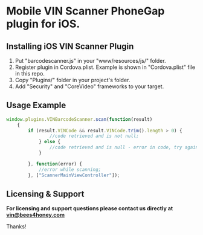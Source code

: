 # Mobile VIN Scanner PhoneGap plugin for iOS.

## Installing iOS VIN Scanner Plugin
1. Put "barcodescanner.js" in your "www/resources/js/" folder.
2. Register plugin in Cordova.plist. Example is shown in "Cordova.plist" file in this repo.
3. Copy "Plugins/" folder in your project's folder.
4. Add "Security" and "CoreVideo" frameworks to your target.

## Usage Example
```javascript
window.plugins.VINBarcodeScanner.scan(function(result) 
	{
		if (result.VINCode && result.VINCode.trim().length > 0) {
				//code retrieved and is not null;
			} else {
				//code retrieved and is null - error in code, try again;
			}

		}, function(error) {
			//error while scanning;
		}, ["ScannerMainViewController"]);
```			
## Licensing & Support

**For licensing and support questions please contact us directly at vin@bees4honey.com**

Thanks!